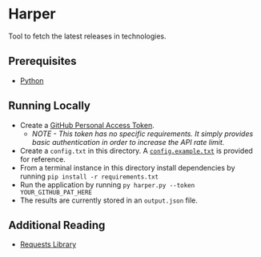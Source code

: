 # Harper

Tool to fetch the latest releases in technologies.

## Prerequisites

- [Python][technology-main]

## Running Locally

- Create a [GitHub Personal Access Token][gh-token]. 
  - *NOTE - This token has no specific requirements. It simply provides basic authentication in order to increase the API rate limit.*
- Create a `config.txt` in this directory. A [`config.example.txt`](config.example.txt) is provided for reference.
- From a terminal instance in this directory install dependencies by running `pip install -r requirements.txt`
- Run the application by running `py harper.py --token YOUR_GITHUB_PAT_HERE`
- The results are currently stored in an `output.json` file.

## Additional Reading

- [Requests Library](https://requests.kennethreitz.org/en/master/)

[technology-main]: https://www.python.org/downloads/
[gh-token]: https://docs.github.com/en/github/authenticating-to-github/keeping-your-account-and-data-secure/creating-a-personal-access-token